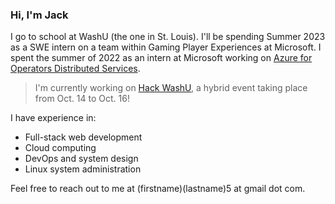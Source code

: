 ### Hi, I'm Jack

I go to school at WashU (the one in St. Louis). I'll be spending Summer 2023 as a SWE intern on a team within Gaming Player Experiences at Microsoft. I spent the summer of 2022 as an intern at Microsoft working on [Azure for Operators Distributed Services](https://azure.microsoft.com/en-us/blog/new-azure-for-operators-solutions-and-services-built-for-the-future-of-telecommunications/). 

> I'm currently working on [Hack WashU](https://hackwashu.com), a hybrid event taking place from Oct. 14 to Oct. 16!

I have experience in:
- Full-stack web development
- Cloud computing
- DevOps and system design
- Linux system administration

Feel free to reach out to me at (firstname)(lastname)5 at gmail dot com. 
